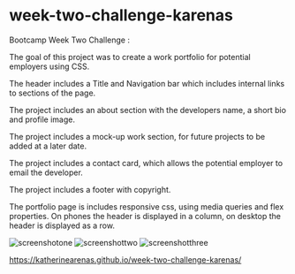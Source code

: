 # week-two-challenge-karenas

Bootcamp Week Two Challenge :


The goal of this project was to create a work portfolio for potential employers using CSS.

The header includes a Title and Navigation bar which includes internal links to sections of the page. 


The project includes an about section with the developers name, a short bio and profile image. 

The project includes a mock-up work section, for future projects to be added at a later date.

The project includes a contact card, which allows the potential employer to email the developer.

The project includes a footer with copyright.

The portfolio page is includes responsive css, using media queries and flex properties.
On phones the header is displayed in a column, on desktop the header is displayed as a row.


![screenshotone](deployed1.png)
![screenshottwo](deployed2.png)
![screenshotthree](deployed3.png)



https://katherinearenas.github.io/week-two-challenge-karenas/


